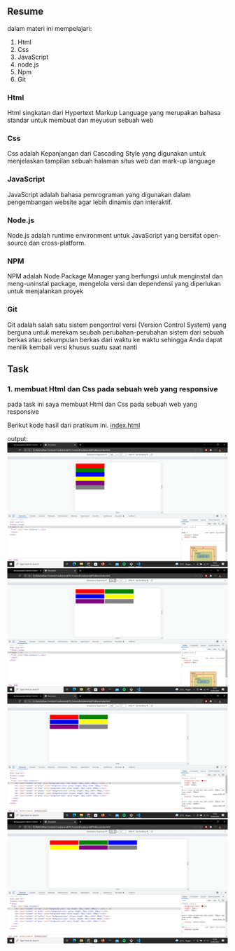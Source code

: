 ## Resume

dalam materi ini mempelajari:

1. Html
2. Css
3. JavaScript
4. node.js
5. Npm
6. Git

### Html

Html singkatan dari Hypertext Markup Language yang merupakan bahasa standar untuk membuat dan meyusun sebuah web

### Css

Css adalah Kepanjangan dari Cascading Style yang digunakan untuk menjelaskan tampilan sebuah halaman situs web dan mark-up language

### JavaScript

JavaScript adalah bahasa pemrograman yang digunakan dalam pengembangan website agar lebih dinamis dan interaktif.

### Node.js

Node.js adalah runtime environment untuk JavaScript yang bersifat open-source dan cross-platform.

### NPM

NPM adalah Node Package Manager yang berfungsi untuk menginstal dan meng-uninstal package, mengelola versi dan dependensi yang diperlukan untuk menjalankan proyek

### Git

Git adalah salah satu sistem pengontrol versi (Version Control System) yang berguna untuk merekam seubah perubahan-perubahan sistem dari sebuah berkas atau sekumpulan berkas dari waktu ke waktu sehingga Anda dapat menilik kembali versi khusus suatu saat nanti

## Task

### 1. membuat Html dan Css pada sebuah web yang responsive

pada task ini saya membuat Html dan Css pada sebuah web yang responsive

Berikut kode hasil dari pratikum ini.
[index.html](./Pratikum/index.html)

output:
![Gambar1.jpg](./Screenshot/Gambar1.jpg)
![Gambar2.jpg](./Screenshot/Gambar2.jpg)
![Gambar3.jpg](./Screenshot/Gambar3.jpg)
![Gambar4.jpg](./Screenshot/Gambar4.jpg)
